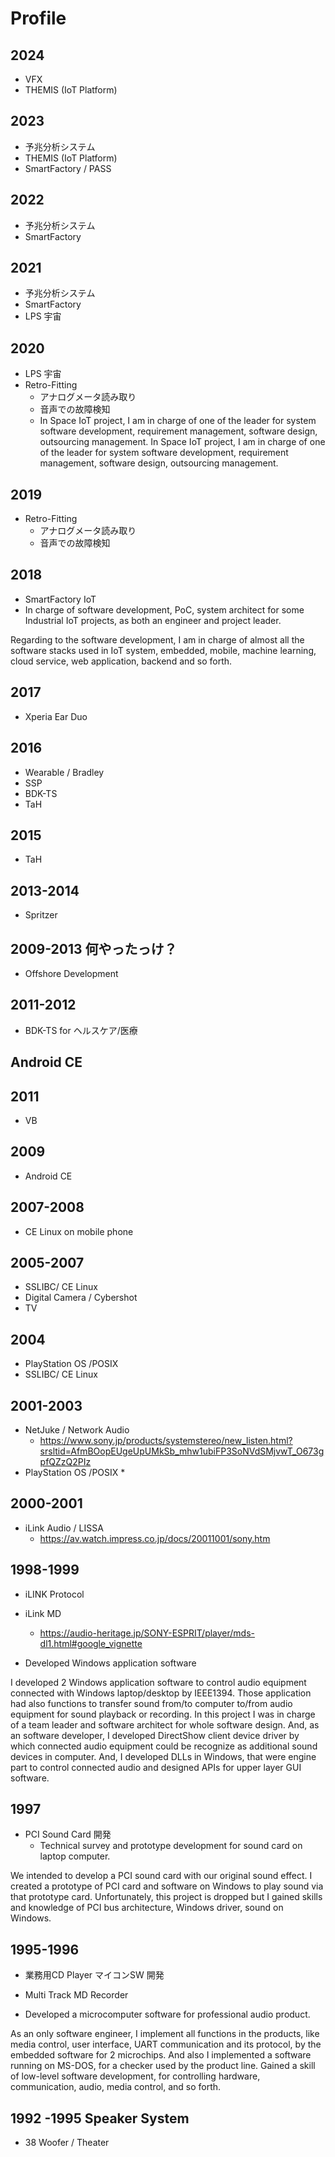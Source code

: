 # Profile
## 2024 
* VFX
* THEMIS (IoT Platform)
  
## 2023 
* 予兆分析システム
* THEMIS (IoT Platform)
* SmartFactory / PASS

## 2022
* 予兆分析システム
* SmartFactory

## 2021
* 予兆分析システム
* SmartFactory
* LPS 宇宙

## 2020
* LPS 宇宙
* Retro-Fitting
  * アナログメータ読み取り
  * 音声での故障検知
  * In Space IoT project, I am in charge of one of the leader for system software development, requirement management, software design, outsourcing management.
In Space IoT project, I am in charge of one of the leader for system software development, requirement management, software design, outsourcing management.


## 2019
* Retro-Fitting
  * アナログメータ読み取り
  * 音声での故障検知

## 2018
* SmartFactory IoT
* In charge of software development, PoC, system architect for some Industrial IoT projects, as both an engineer and project leader. 

Regarding to the software development, I am in charge of almost all the software stacks used in IoT system, embedded, mobile, machine learning, cloud service, web application, backend and so forth.

## 2017
* Xperia Ear Duo

## 2016
* Wearable / Bradley
* SSP
* BDK-TS
* TaH

## 2015
* TaH

## 2013-2014
* Spritzer

## 2009-2013 何やったっけ？
* Offshore Development

## 2011-2012
* BDK-TS for ヘルスケア/医療
  
## Android CE

## 2011
* VB
  
## 2009
* Android CE

## 2007-2008
* CE Linux on mobile phone
  
## 2005-2007
*  SSLIBC/ CE Linux
* Digital Camera / Cybershot
* TV

## 2004
*  PlayStation OS /POSIX
*  SSLIBC/ CE Linux

## 2001-2003
* NetJuke / Network Audio
  * https://www.sony.jp/products/systemstereo/new_listen.html?srsltid=AfmBOopEUgeUpUMkSb_mhw1ubiFP3SoNVdSMjvwT_O673gpfQZzQ2PIz
* PlayStation OS /POSIX
  *  
## 2000-2001
* iLink Audio / LISSA
  * https://av.watch.impress.co.jp/docs/20011001/sony.htm

## 1998-1999
* iLINK Protocol
* iLink MD
  * https://audio-heritage.jp/SONY-ESPRIT/player/mds-dl1.html#google_vignette

* Developed Windows application software

I developed 2 Windows application software to control audio equipment connected 
with Windows laptop/desktop by IEEE1394. Those application had also functions to transfer sound from/to computer to/from audio equipment for sound playback or recording.
In this project I was in charge of a team leader and software architect for whole software design. And, as an software developer, I developed DirectShow client device driver by which connected audio equipment could be recognize as additional sound devices in computer.
And, I developed DLLs in Windows, that were engine part to control connected audio and designed APIs for upper layer GUI software.

## 1997
* PCI Sound Card 開発
  * Technical survey and prototype development for sound card on laptop computer.

We intended to develop a PCI sound card with our original sound effect. I created a prototype of PCI card and software on Windows to play sound via that prototype card. Unfortunately, this project is dropped but I gained skills and knowledge of PCI bus architecture, Windows driver, sound on Windows.

## 1995-1996
* 業務用CD Player マイコンSW 開発
* Multi Track MD Recorder

* Developed a microcomputer software for professional audio product.

As an only software engineer, I implement all functions in the products, like media control, user interface, UART communication and its protocol, by the embedded software for 2 microchips.
And also I implemented a software running on MS-DOS, for a checker used by the product line.
Gained a skill of low-level software development, for controlling hardware, communication, audio, media control, and so forth.
  
## 1992 -1995 Speaker System
* 38 Woofer / Theater




  





